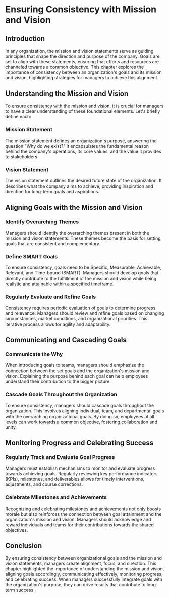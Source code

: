 # Ensuring Consistency with Mission and Vision

## Introduction

In any organization, the mission and vision statements serve as guiding principles that shape the direction and purpose of the company. Goals are set to align with these statements, ensuring that efforts and resources are channeled towards a common objective. This chapter explores the importance of consistency between an organization's goals and its mission and vision, highlighting strategies for managers to achieve this alignment.

## Understanding the Mission and Vision

To ensure consistency with the mission and vision, it is crucial for managers to have a clear understanding of these foundational elements. Let's briefly define each:

### Mission Statement

The mission statement defines an organization's purpose, answering the question "Why do we exist?" It encapsulates the fundamental reason behind the company's operations, its core values, and the value it provides to stakeholders.

### Vision Statement

The vision statement outlines the desired future state of the organization. It describes what the company aims to achieve, providing inspiration and direction for long-term goals and aspirations.

## Aligning Goals with the Mission and Vision

### Identify Overarching Themes

Managers should identify the overarching themes present in both the mission and vision statements. These themes become the basis for setting goals that are consistent and complementary.

### Define SMART Goals

To ensure consistency, goals need to be Specific, Measurable, Achievable, Relevant, and Time-bound (SMART). Managers should develop goals that directly contribute to the fulfillment of the mission and vision while being realistic and attainable within a specified timeframe.

### Regularly Evaluate and Refine Goals

Consistency requires periodic evaluation of goals to determine progress and relevance. Managers should review and refine goals based on changing circumstances, market conditions, and organizational priorities. This iterative process allows for agility and adaptability.

## Communicating and Cascading Goals

### Communicate the Why

When introducing goals to teams, managers should emphasize the connection between the set goals and the organization's mission and vision. Explaining the purpose behind each goal can help employees understand their contribution to the bigger picture.

### Cascade Goals Throughout the Organization

To ensure consistency, managers should cascade goals throughout the organization. This involves aligning individual, team, and departmental goals with the overarching organizational goals. By doing so, employees at all levels can work towards a common objective, fostering collaboration and unity.

## Monitoring Progress and Celebrating Success

### Regularly Track and Evaluate Goal Progress

Managers must establish mechanisms to monitor and evaluate progress towards achieving goals. Regularly reviewing key performance indicators (KPIs), milestones, and deliverables allows for timely interventions, adjustments, and course corrections.

### Celebrate Milestones and Achievements

Recognizing and celebrating milestones and achievements not only boosts morale but also reinforces the connection between goal attainment and the organization's mission and vision. Managers should acknowledge and reward individuals and teams for their contributions towards the shared objectives.

## Conclusion

By ensuring consistency between organizational goals and the mission and vision statements, managers create alignment, focus, and direction. This chapter highlighted the importance of understanding the mission and vision, aligning goals accordingly, communicating effectively, monitoring progress, and celebrating success. When managers successfully integrate goals with the organization's purpose, they can drive results that contribute to long-term success.
